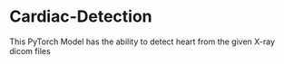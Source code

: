 # Cardiac-Detection
This PyTorch Model has the ability to detect heart from the given X-ray dicom files
